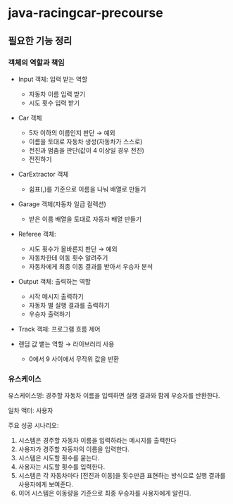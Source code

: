 # java-racingcar-precourse

## 필요한 기능 정리

### 객체의 역할과 책임

- Input 객체: 입력 받는 역할
    - 자동차 이름 입력 받기
    - 시도 횟수 입력 받기
- Car 객체
    - 5자 이하의 이름인지 판단 → 예외
    - 이름을 토대로 자동차 생성(자동차가 스스로)
    - 전진과 멈춤을 판단(값이 4 이상일 경우 전진)
    - 전진하기
- CarExtractor 객체
    - 쉼표(,)를 기준으로 이름을 나눠 배열로 만들기
- Garage 객체(자동차 일급 컬렉션)
    - 받은 이름 배열을 토대로 자동차 배열 만들기
- Referee 객체:
    - 시도 횟수가 올바른지 판단 → 예외
    - 자동차한테 이동 횟수 알려주기
    - 자동차에게 최종 이동 결과를 받아서 우승자 분석
- Output 객체: 출력하는 역할
    - 시작 메시지 출력하기
    - 자동차 별 실행 결과를 출력하기
    - 우승자 출력하기
- Track 객체: 프로그램 흐름 제어


- 랜덤 값 뱉는 역할 → 라이브러리 사용
    - 0에서 9 사이에서 무작위 값을 반환

### 유스케이스

유스케이스명: 경주할 자동차 이름을 입력하면 실행 결과와 함께 우승자를 반환한다.

일차 액터: 사용자

주요 성공 시나리오:

1. 시스템은 경주할 자동차 이름을 입력하라는 메시지를 출력한다
2. 사용자가 경주할 자동차의 이름을 입력한다.
3. 시스템은 시도할 횟수를 묻는다.
4. 사용자는 시도할 횟수를 입력한다.
5. 시스템은 각 자동차마다 [전진과 이동]을 횟수만큼 표현하는 방식으로 실행 결과를 사용자에게 보여준다.
6. 이어 시스템은 이동량을 기준으로 최종 우승자를 사용자에게 알린다.
